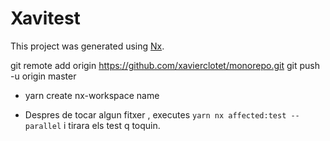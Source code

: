 # Xavitest

This project was generated using [Nx](https://nx.dev).

git remote add origin https://github.com/xavierclotet/monorepo.git
git push -u origin master

* yarn create nx-workspace name

* Despres de tocar algun fitxer , executes `yarn nx affected:test --parallel` i tirara els test q toquin.

